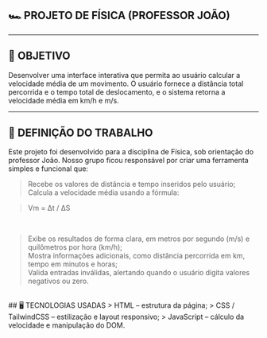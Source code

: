 ## 🏎️ PROJETO DE FÍSICA (PROFESSOR JOÃO)
<hr>

## 📐 OBJETIVO
Desenvolver uma interface interativa que permita ao usuário calcular a velocidade média de um movimento. O usuário fornece a distância total percorrida e o tempo total de deslocamento, e o sistema retorna a velocidade média em km/h e m/s.
<hr>

## 🚀 DEFINIÇÃO DO TRABALHO
Este projeto foi desenvolvido para a disciplina de Física, sob orientação do professor João. Nosso grupo ficou responsável por criar uma ferramenta simples e funcional que:
<br>
> Recebe os valores de distância e tempo inseridos pelo usuário;
> <br>
> Calcula a velocidade média usando a fórmula:


> Vm = Δt / ΔS

<br>

> Exibe os resultados de forma clara, em metros por segundo (m/s) e quilômetros por hora (km/h);
> <br>
> Mostra informações adicionais, como distância percorrida em km, tempo em minutos e horas;
> <br>
> Valida entradas inválidas, alertando quando o usuário digita valores negativos ou zero.

<br>
	​
## 🖥️ TECNOLOGIAS USADAS
> HTML – estrutura da página;
> CSS / TailwindCSS – estilização e layout responsivo;
> JavaScript – cálculo da velocidade e manipulação do DOM.

<br>
